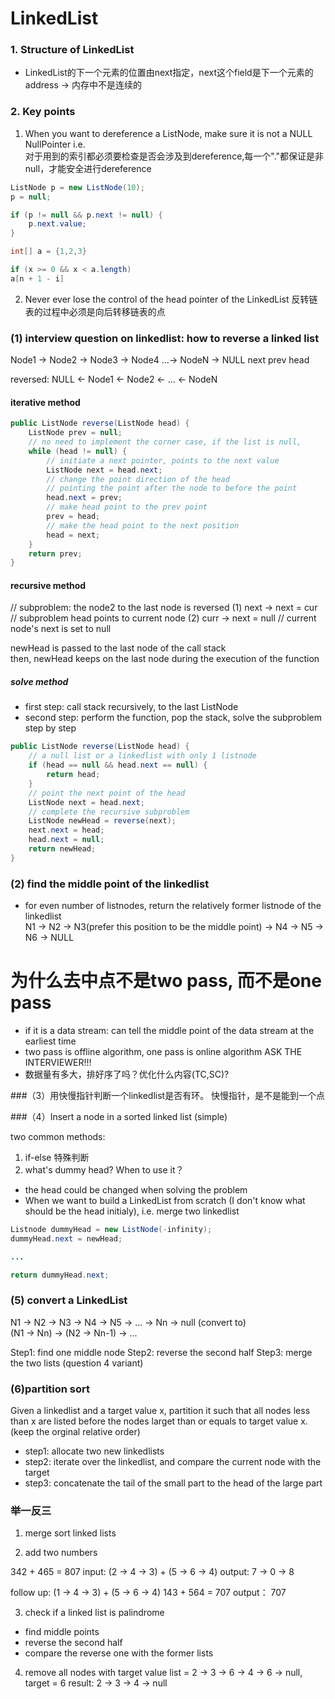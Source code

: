 # LinkedList

### 1. Structure of LinkedList
- LinkedList的下一个元素的位置由next指定，next这个field是下一个元素的address -> 内存中不是连续的

### 2. Key points
1. When you want to dereference a ListNode, make sure it is not a NULL NullPointer
i.e.  
对于用到的索引都必须要检查是否会涉及到dereference,每一个"."都保证是非null，才能安全进行dereference

```java
ListNode p = new ListNode(10);
p = null;

if (p != null && p.next != null) {
    p.next.value;
}

int[] a = {1,2,3}

if (x >= 0 && x < a.length)
a[n + 1 - i]
```
2. Never ever lose the control of the head pointer of the LinkedList
反转链表的过程中必须是向后转移链表的点  



### (1) interview question on linkedlist: how to reverse a linked list

Node1 -> Node2 -> Node3 -> Node4 ...-> NodeN -> NULL
                            next
         prev
                   head


reversed:   NULL <- Node1 <- Node2 <- ... <- NodeN

#### iterative method
```java
public ListNode reverse(ListNode head) {
    ListNode prev = null;
    // no need to implement the corner case, if the list is null,
    while (head != null) {
        // initiate a next pointer, points to the next value
        ListNode next = head.next;
        // change the point direction of the head
        // pointing the point after the node to before the point
        head.next = prev;
        // make head point to the prev point
        prev = head;
        // make the head point to the next position
        head = next;
    }
    return prev;
}
```

#### recursive method
// subproblem: the node2 to the last node is reversed
(1) next -> next = cur // subproblem head points to current node
(2) curr -> next = null // current node's next is set to null

newHead is passed to the last node of the call stack  
then, newHead keeps on the last node during the execution of the function

##### solve method
- first step: call stack recursively, to the last ListNode
- second step: perform the function, pop the stack, solve the subproblem step by step

```java
public ListNode reverse(ListNode head) {
    // a null list or a linkedlist with only 1 listnode
    if (head == null && head.next == null) {
        return head;
    }
    // point the next point of the head
    ListNode next = head.next;
    // complete the recursive subproblem
    ListNode newHead = reverse(next);
    next.next = head;
    head.next = null;
    return newHead;
}
```

### (2) find the middle point of the linkedlist

- for even number of listnodes, return the relatively former listnode of the linkedlist  
N1 -> N2 -> N3(prefer this position to be the middle point) -> N4 -> N5 -> N6 -> NULL

# 为什么去中点不是two pass, 而不是one pass #  
- if it is a data stream: can tell the middle point of the data stream at the earliest time
- two pass is offline algorithm, one pass is online algorithm  ASK THE INTERVIEWER!!!
- 数据量有多大，排好序了吗？优化什么内容(TC,SC)?

###（3）用快慢指针判断一个linkedlist是否有环。
快慢指针，是不是能到一个点

###（4）Insert a node in a sorted linked list (simple)

two common methods:
1. if-else 特殊判断
2. what's dummy head? When to use it？
- the head could be changed when solving the problem
- When we want to build a LinkedList from scratch (I don't know what should be the head initialy), i.e. merge two linkedlist


```java
Listnode dummyHead = new ListNode(-infinity);
dummyHead.next = newHead;

...

return dummyHead.next;
```
### (5) convert a LinkedList
N1 -> N2 -> N3 -> N4 -> N5 -> ... -> Nn -> null  (convert to)  
(N1 -> Nn) -> (N2 -> Nn-1) -> ...  

Step1: find one middle node
Step2: reverse the second half
Step3: merge the two lists (question 4 variant)  

### (6)partition sort
Given a linkedlist and a target value x, partition it such that all nodes less than x are listed
before the nodes larget than or equals to target value x.(keep the orginal relative order)

- step1: allocate two new linkedlists
- step2: iterate over the linkedlist, and compare the current node with the target
- step3: concatenate the tail of the small part to the head of the large part

### 举一反三
1. merge sort linked lists

2. add two numbers

342 + 465 = 807
input: (2 -> 4 -> 3) + (5 -> 6 -> 4)
output: 7 -> 0 -> 8

follow up:
(1 -> 4 -> 3) + (5 -> 6 -> 4)
143 + 564 = 707
output： 707  

3. check if a linked list is palindrome
- find middle points
- reverse the second half
- compare the reverse one with the former lists

4. remove all nodes with target value
list = 2 -> 3 -> 6 -> 4 -> 6 -> null, target = 6
result: 2 -> 3 -> 4 -> null
